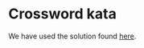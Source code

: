 # Crossword kata

We have used the solution found [here](https://www.reddit.com/r/Clojure/comments/uknz3v/need_help_doing_something_similar_to_a_nested/).
